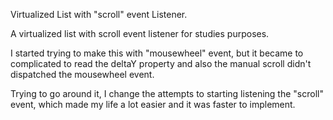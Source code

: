 Virtualized List with "scroll" event Listener.

A virtualized list with scroll event listener for studies purposes. 

I started trying to make this with "mousewheel" event, but it became to complicated to read the deltaY property and also the manual scroll didn't dispatched the mousewheel event. 

Trying to go around it, I change the attempts to starting listening the "scroll" event, which made my life a lot easier and it was faster to implement.